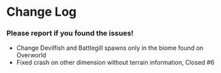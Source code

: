 # Change Log

### Please report if you found the issues!

* Change Devilfish and Battlegill spawns only in the biome found on Overworld
* Fixed crash on other dimension without terrain information, Closed #6